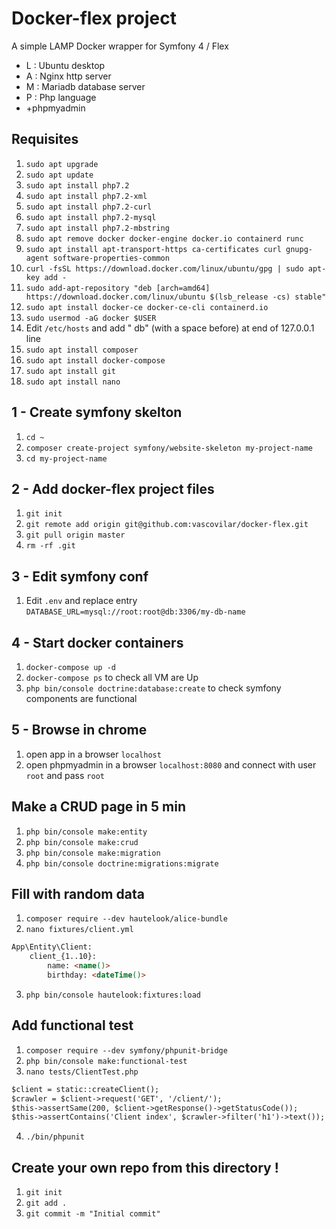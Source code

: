 # Docker-flex project

A simple LAMP Docker wrapper for Symfony 4 / Flex
- L : Ubuntu desktop
- A : Nginx http server
- M : Mariadb database server
- P : Php language
- +phpmyadmin


Requisites
-------------

  1. `sudo apt upgrade`
  1. `sudo apt update`
  1. `sudo apt install php7.2`
  1. `sudo apt install php7.2-xml`
  1. `sudo apt install php7.2-curl`
  1. `sudo apt install php7.2-mysql`
  1. `sudo apt install php7.2-mbstring`
  1. `sudo apt remove docker docker-engine docker.io containerd runc`
  1. `sudo apt install apt-transport-https ca-certificates curl gnupg-agent software-properties-common`
  1. `curl -fsSL https://download.docker.com/linux/ubuntu/gpg | sudo apt-key add -`
  1. `sudo add-apt-repository "deb [arch=amd64] https://download.docker.com/linux/ubuntu $(lsb_release -cs) stable"`
  1. `sudo apt install docker-ce docker-ce-cli containerd.io`
  1. `sudo usermod -aG docker $USER`
  1. Edit `/etc/hosts` and add " db" (with a space before) at end of 127.0.0.1 line
  1. `sudo apt install composer`
  1. `sudo apt install docker-compose`
  1. `sudo apt install git`
  1. `sudo apt install nano`
  
  
1 - Create symfony skelton
---------------------------
  1. `cd ~`
  1. `composer create-project symfony/website-skeleton my-project-name` 
  1. `cd my-project-name`
  
2 - Add docker-flex project files
---------------------------
  1. `git init`
  1. `git remote add origin git@github.com:vascovilar/docker-flex.git`
  1. `git pull origin master`
  1. `rm -rf .git`
  
3 - Edit symfony conf
---------------------------
  1. Edit `.env` and replace entry `DATABASE_URL=mysql://root:root@db:3306/my-db-name`
  
4 - Start docker containers
---------------------------
  1. `docker-compose up -d`
  1. `docker-compose ps` to check all VM are Up 
  1. `php bin/console doctrine:database:create` to check symfony components are functional  
  
5 - Browse in chrome
---------------------------
  1. open app in a browser `localhost`
  1. open phpmyadmin in a browser `localhost:8080` and connect with user `root` and pass `root`
  
Make a CRUD page in 5 min
---------------------------
  1. `php bin/console make:entity`
  1. `php bin/console make:crud`
  1. `php bin/console make:migration`
  1. `php bin/console doctrine:migrations:migrate`
   
Fill with random data
---------------------------
  1. `composer require --dev hautelook/alice-bundle `
  1. `nano fixtures/client.yml`
```html 
App\Entity\Client:
	client_{1..10}:
		name: <name()>
		birthday: <dateTime()>
```
  3. `php bin/console hautelook:fixtures:load`
    
Add functional test
---------------------------
  1. `composer require --dev symfony/phpunit-bridge`
  1. `php bin/console make:functional-test`
  1. `nano tests/ClientTest.php`
```html 
$client = static::createClient();
$crawler = $client->request('GET', '/client/');
$this->assertSame(200, $client->getResponse()->getStatusCode());
$this->assertContains('Client index', $crawler->filter('h1')->text());
```
  4. `./bin/phpunit`
    
Create your own repo from this directory !
---------------------------
  1. `git init`
  1. `git add .`
  1. `git commit -m "Initial commit"`
 

